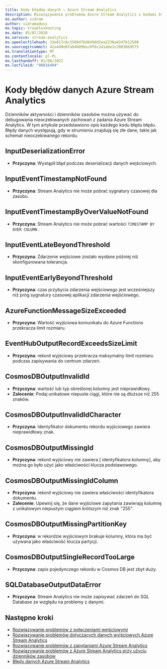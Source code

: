 ```yaml
---
title: Kody błędów danych — Azure Stream Analytics
description: Rozwiązywanie problemów Azure Stream Analytics z kodami błędów danych.
ms.author: sidram
author: sidramadoss
ms.topic: troubleshooting
ms.date: 05/07/2020
ms.service: stream-analytics
ms.openlocfilehash: 33e617c8c3589d76d649dd2ea2236a4247b12500
ms.sourcegitcommit: 42a4d0e8fa84609bec0f6c241abe1c20036b9575
ms.translationtype: MT
ms.contentlocale: pl-PL
ms.lasthandoff: 01/08/2021
ms.locfileid: "98016494"
---
```

# <a name="azure-stream-analytics-data-error-codes"></a>Kody błędów danych Azure Stream Analytics

Dzienników aktywności i dzienników zasobów można używać do debugowania nieoczekiwanych zachowań z zadania Azure Stream Analytics. W tym artykule przedstawiono opis każdego kodu błędu błędu. Błędy danych występują, gdy w strumieniu znajdują się złe dane, takie jak schemat nieoczekiwanego rekordu.

## <a name="inputdeserializationerror"></a>InputDeserializationError

* **Przyczyna**: Wystąpił błąd podczas deserializacji danych wejściowych.

## <a name="inputeventtimestampnotfound"></a>InputEventTimestampNotFound

* **Przyczyna**: Stream Analytics nie może pobrać sygnatury czasowej dla zasobu. 

## <a name="inputeventtimestampbyovervaluenotfound"></a>InputEventTimestampByOverValueNotFound

* **Przyczyna**: Stream Analytics nie może pobrać wartości `TIMESTAMP BY OVER COLUMN` .

## <a name="inputeventlatebeyondthreshold"></a>InputEventLateBeyondThreshold

* **Przyczyna**: Zdarzenie wejściowe zostało wysłane później niż skonfigurowana tolerancja.

## <a name="inputeventearlybeyondthreshold"></a>InputEventEarlyBeyondThreshold

* **Przyczyna**: czas przybycia zdarzenia wejściowego jest wcześniejszy niż próg sygnatury czasowej aplikacji zdarzenia wejściowego.

## <a name="azurefunctionmessagesizeexceeded"></a>AzureFunctionMessageSizeExceeded

* **Przyczyna**: Wartość wyjściowa komunikatu do Azure Functions przekracza limit rozmiaru.

## <a name="eventhuboutputrecordexceedssizelimit"></a>EventHubOutputRecordExceedsSizeLimit

* **Przyczyna**: rekord wyjściowy przekracza maksymalny limit rozmiaru podczas zapisywania do centrum zdarzeń.

## <a name="cosmosdboutputinvalidid"></a>CosmosDBOutputInvalidId

* **Przyczyna**: wartość lub typ określonej kolumny jest nieprawidłowy.
* **Zalecenie**: Podaj unikatowe niepuste ciągi, które nie są dłuższe niż 255 znaków.

## <a name="cosmosdboutputinvalididcharacter"></a>CosmosDBOutputInvalidIdCharacter

* **Przyczyna**: Identyfikator dokumentu rekordu wyjściowego zawiera nieprawidłowy znak.

## <a name="cosmosdboutputmissingid"></a>CosmosDBOutputMissingId

* **Przyczyna**: rekord wyjściowy nie zawiera \[ identyfikatora kolumny], aby można go było użyć jako właściwości klucza podstawowego.

## <a name="cosmosdboutputmissingidcolumn"></a>CosmosDBOutputMissingIdColumn

* **Przyczyna**: rekord wyjściowy nie zawiera właściwości identyfikatora dokumentu. 
* **Zalecenie**: Upewnij się, że dane wyjściowe zapytania zawierają kolumnę z unikatowym niepustym ciągiem krótszym niż znak "255".

## <a name="cosmosdboutputmissingpartitionkey"></a>CosmosDBOutputMissingPartitionKey

* **Przyczyna**: w rekordzie wyjściowym brakuje kolumny, która ma być używana jako właściwość klucza partycji.

## <a name="cosmosdboutputsinglerecordtoolarge"></a>CosmosDBOutputSingleRecordTooLarge

* **Przyczyna**: zapis pojedynczego rekordu w Cosmos DB jest zbyt duży.

## <a name="sqldatabaseoutputdataerror"></a>SQLDatabaseOutputDataError

* **Przyczyna**: Stream Analytics nie może zapisywać zdarzeń do SQL Database ze względu na problemy z danymi.

## <a name="next-steps"></a>Następne kroki

* [Rozwiązywanie problemów z połączeniami wejściowymi](stream-analytics-troubleshoot-input.md)
* [Rozwiązywanie problemów dotyczących danych wyjściowych Azure Stream Analytics](stream-analytics-troubleshoot-output.md)
* [Rozwiązywanie problemów z zapytaniami Azure Stream Analytics](stream-analytics-troubleshoot-query.md)
* [Rozwiązywanie problemów z Azure Stream Analytics przy użyciu dzienników zasobów](stream-analytics-job-diagnostic-logs.md)
* [Błędy danych Azure Stream Analytics](data-errors.md)
